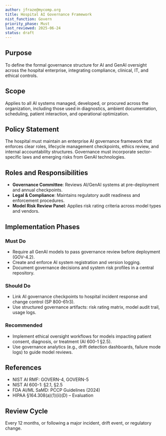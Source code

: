 ```yaml
---
author: jfraze@mycomp.org
title: Hospital AI Governance Framework
nist_function: Govern
priority_phase: Must
last_reviewed: 2025-06-24
status: draft
---
```


## Purpose
To define the formal governance structure for AI and GenAI oversight across the hospital enterprise, integrating compliance, clinical, IT, and ethical controls.

## Scope
Applies to all AI systems managed, developed, or procured across the organization, including those used in diagnostics, ambient documentation, scheduling, patient interaction, and operational optimization.

## Policy Statement
The hospital must maintain an enterprise AI governance framework that enforces clear roles, lifecycle management checkpoints, ethics review, and internal accountability structures. Governance must incorporate sector-specific laws and emerging risks from GenAI technologies.

## Roles and Responsibilities
- **Governance Committee**: Reviews AI/GenAI systems at pre-deployment and annual checkpoints.
- **Legal & Compliance**: Maintains regulatory audit readiness and enforcement procedures.
- **Model Risk Review Panel**: Applies risk rating criteria across model types and vendors.

## Implementation Phases

### Must Do
- Require all GenAI models to pass governance review before deployment (GOV-4.2).
- Create and enforce AI system registration and version logging.
- Document governance decisions and system risk profiles in a central repository.

### Should Do
- Link AI governance checkpoints to hospital incident response and change control (SP 800-61r3).
- Use structured governance artifacts: risk rating matrix, model audit trail, usage logs.

### Recommended
- Implement ethical oversight workflows for models impacting patient consent, diagnosis, or treatment (AI 600-1 §2.5).
- Use governance analytics (e.g., drift detection dashboards, failure mode logs) to guide model reviews.

## References
- NIST AI RMF: GOVERN-4, GOVERN-5
- NIST AI 600-1: §2.1, §2.5
- FDA AI/ML SaMD: PCCP Guidelines (2024)
- HIPAA §164.308(a)(1)(ii)(D) – Evaluation

## Review Cycle
Every 12 months, or following a major incident, drift event, or regulatory change.
